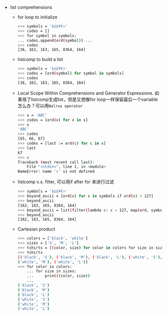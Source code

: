 - list comprehensions
    - for loop to initialize
        ```bash
        >>> symbols = '$¢£¥€¤'
        >>> codes = []
        >>> for symbol in symbols:
        ... codes.append(ord(symbol)) ...
        >>> codes
        [36, 162, 163, 165, 8364, 164]
        ```
    
    - listcomp to build a list
        ```bash
        >>> symbols = '$¢£¥€¤'
        >>> codes = [ord(symbol) for symbol in symbols] 
        >>> codes
        [36, 162, 163, 165, 8364, 164]

        ```

    - Local Scope Within Comprehensions and Generator Expressions. 如果用了listcomp生成list，但是又想像for loop一样保留最后一个variable怎么办？可以用`Walrus operator`
        ```bash
        >>> x = 'ABC'
        >>> codes = [ord(x) for x in x]
        >>> x
        'ABC'
        >>> codes
        [65, 66, 67]
        >>> codes = [last := ord(c) for c in x] 
        >>> last
        67
        >>> c
        Traceback (most recent call last):
            File "<stdin>", line 1, in <module>
        NameError: name 'c' is not defined
        ```

    - listcomp v.s. filter, 可以用if after for 来进行过滤
        ```bash
        >>> symbols = '$¢£¥€¤'
        >>> beyond_ascii = [ord(s) for s in symbols if ord(s) > 127]
        >>> beyond_ascii
        [162, 163, 165, 8364, 164]
        >>> beyond_ascii = list(filter(lambda c: c > 127, map(ord, symbols))) 
        >>> beyond_ascii
        [162, 163, 165, 8364, 164]
        ```
    - Cartesian product
        ```bash
        >>> colors = ['black', 'white']
        >>> sizes = ['S', 'M', 'L']
        >>> tshirts = [(color, size) for color in colors for size in sizes] 
        >>> tshirts
        [('black', 'S'), ('black', 'M'), ('black', 'L'), ('white', 'S'),
        ('white', 'M'), ('white', 'L')] 
        >>> for color in colors:
            ... for size in sizes:
            ...     print((color, size)) 
            ...
        ('black', 'S')
        ('black', 'M')
        ('black', 'L')
        ('white', 'S')
        ('white', 'M')
        ('white', 'L')
        ```
